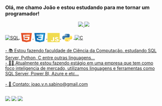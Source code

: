 <h3> Olá, me chamo João e estou estudando para me tornar um programador!</h3>



<div align="center">
  <a href="https://github.com/joaojpg">
  <img height="150em" src="https://github-readme-stats.vercel.app/api?username=joaojpg&show_icons=true&theme=tokyonight&include_all_commits=true&count_private=true"/>
  <img height="150em" src="https://github-readme-stats.vercel.app/api/top-langs/?username=joaojpg&layout=compact&langs_count=7&theme=tokyonight"/>
</div>
<div style="display: inline_block"><br>
    <img align="center" alt="SQL" height="30" width="30" src="https://e7.pngegg.com/pngimages/170/924/png-clipart-microsoft-sql-server-microsoft-azure-sql-database-microsoft-text-logo.png">
  <img align="center" alt="HTML" height="30" width="40" src="https://raw.githubusercontent.com/devicons/devicon/master/icons/html5/html5-original.svg">
  <img align="center" alt="CSS" height="30" width="40" src="https://raw.githubusercontent.com/devicons/devicon/master/icons/css3/css3-original.svg">
  <img align="center" alt="Js" height="30" width="40" src="https://raw.githubusercontent.com/devicons/devicon/master/icons/javascript/javascript-plain.svg">
  <img align="center" alt="Python" height="30" width="40" src="https://raw.githubusercontent.com/devicons/devicon/master/icons/python/python-original.svg">
  <img align="center" alt="C" height="30" width="30" src="https://images.vexels.com/media/users/3/166179/isolated/preview/b83d6b47a9502dfaf535087627a8bf96-icone-da-linguagem-de-programacao-c.png">
    <br/><br/>
  - 📚 Estou fazendo faculdade de Ciência da Computação. estudando SQL Server, Python, C entre outras linguagens... <br/>
  - 👨‍💻 Atualmente estou fazendo estágio em uma empresa que tem como foco inteligencia de mercado, utilizamos linguagens e ferramentas como SQL Server, Power BI, Azure e etc...<br/><br/>
  <a href="mailto:joao.v.n.sabino@gmail.com"> - 📧 Contato: joao.v.n.sabino@gmail.com</a>
</div>
  
  ##
 
<div> 
  <a href = "mailto:joao.v.n.sabino@gmail.com"><img src="https://img.shields.io/badge/-Gmail-%23333?style=for-the-badge&logo=gmail&logoColor=white" target="_blank"></a>
  <a href="https://www.linkedin.com/in/joao-vitor-nascimento-sabino-93a6a6210/" target="_blank"><img src="https://img.shields.io/badge/-LinkedIn-%230077B5?style=for-the-badge&logo=linkedin&logoColor=white" target="_blank"></a> 
 
 <img src="https://user-images.githubusercontent.com/96800895/198895729-ddf2dfc0-b9f6-4a4f-83bc-3c32d297330d.gif"/>
 
</div>
